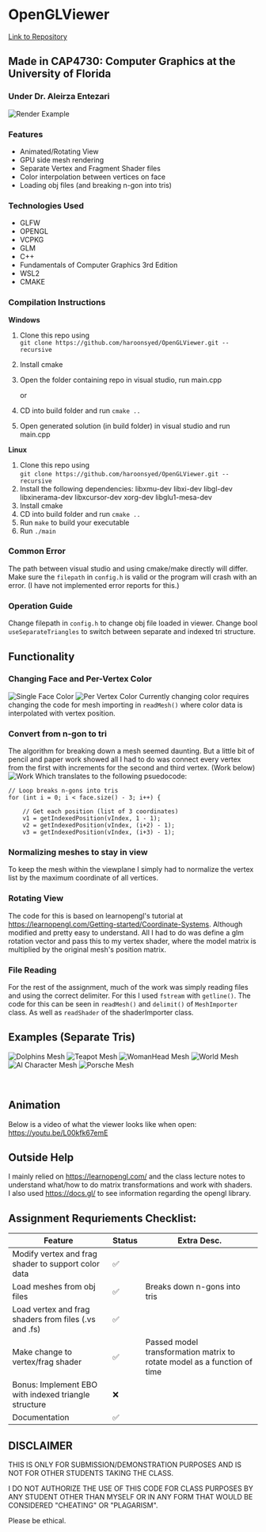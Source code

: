 # OpenGLViewer
[Link to Repository](https://github.com/haroonsyed/OpenGLViewer)

## Made in CAP4730: Computer Graphics at the University of Florida
### Under Dr. Aleirza Entezari

![Render Example](./docs/dolphins.png)

### Features
- Animated/Rotating View
- GPU side mesh rendering
- Separate Vertex and Fragment Shader files
- Color interpolation between vertices on face
- Loading obj files (and breaking n-gon into tris)


### Technologies Used
- GLFW
- OPENGL
- VCPKG
- GLM
- C++
- Fundamentals of Computer Graphics 3rd Edition
- WSL2
- CMAKE

### Compilation Instructions
**Windows**
1. Clone this repo using <br>
`git clone https://github.com/haroonsyed/OpenGLViewer.git --recursive`
2. Install cmake
3. Open the folder containing repo in visual studio, run main.cpp

    or

3. CD into build folder and run `cmake ..`
4. Open generated solution (in build folder) in visual studio and run main.cpp

**Linux**
1. Clone this repo using <br>
`git clone https://github.com/haroonsyed/OpenGLViewer.git --recursive`
2. Install the following dependencies: 
libxmu-dev libxi-dev libgl-dev libxinerama-dev libxcursor-dev xorg-dev libglu1-mesa-dev
3. Install cmake
4. CD into build folder and run `cmake ..`
5. Run `make` to build your executable
6. Run `./main` 

### Common Error
The path between visual studio and using cmake/make directly will differ. Make sure the `filepath` in `config.h` is valid or the program will crash with an error. (I have not implemented error reports for this.)

### Operation Guide
Change filepath in `config.h` to change obj file loaded in viewer.
Change bool `useSeparateTriangles` to switch between separate and indexed tri structure.

## Functionality
### Changing Face and Per-Vertex Color
![Single Face Color](./docs/singleColorTri.png)
![Per Vertex Color](./docs/coloredTri.png)
Currently changing color requires changing the code for mesh importing in `readMesh()` where color data is interpolated with vertex position.

### Convert from n-gon to tri
The algorithm for breaking down a mesh seemed daunting. But a little bit of pencil and paper work showed all I had to do was connect every vertex from the first with increments for the second and third vertex. (Work below)
![Work](./docs/work.jpeg)
Which translates to the following psuedocode:
```
// Loop breaks n-gons into tris
for (int i = 0; i < face.size() - 3; i++) {

    // Get each position (list of 3 coordinates)
    v1 = getIndexedPosition(vIndex, 1 - 1);
    v2 = getIndexedPosition(vIndex, (i+2) - 1);
    v3 = getIndexedPosition(vIndex, (i+3) - 1);
```

### Normalizing meshes to stay in view
To keep the mesh within the viewplane I simply had to normalize the vertex list by the maximum coordinate of all vertices.

### Rotating View
The code for this is based on learnopengl's tutorial at https://learnopengl.com/Getting-started/Coordinate-Systems. Although modified and pretty easy to understand.
All I had to do was define a glm rotation vector and pass this to my vertex shader, where the model matrix is multiplied by the original mesh's position matrix.

### File Reading
For the rest of the assignment, much of the work was simply reading files and using the correct delimiter.
For this I used `fstream` with `getline()`.
The code for this can be seen in `readMesh()` and `delimit()` of `MeshImporter` class. As well as `readShader` of the shaderImporter class.

## Examples (Separate Tris)
![Dolphins Mesh](./docs/dolphins.png)
![Teapot Mesh](./docs/teapot.png)
![WomanHead Mesh](./docs/womanhead.png)
![World Mesh](./docs/world_curved.png)
![Al Character Mesh](./docs/al_character.png)
![Porsche Mesh](./docs/porsche.png)

<br>

## Animation
Below is a video of what the viewer looks like when open:<br>
https://youtu.be/L00kfk67emE


## Outside Help
I mainly relied on https://learnopengl.com/ and the class lecture notes to understand what/how to do matrix transformations and work with shaders.
<br>
I also used https://docs.gl/ to see information regarding the opengl library.

## Assignment Requriements Checklist:
| Feature | Status | Extra Desc. |
| ---------------------------------- | --------- | ------------------ |
| Modify vertex and frag shader to support color data | :white_check_mark: | |
| Load meshes from obj files | :white_check_mark: | Breaks down n-gons into tris |
| Load vertex and frag shaders from files (.vs and .fs) | :white_check_mark: | |
| Make change to vertex/frag shader | :white_check_mark: | Passed model transformation matrix to rotate model as a function of time |
| Bonus: Implement EBO with indexed triangle structure | :x: | |
| Documentation | :white_check_mark: | | 

## DISCLAIMER
THIS IS ONLY FOR SUBMISSION/DEMONSTRATION PURPOSES AND IS NOT FOR OTHER STUDENTS TAKING THE CLASS. 

I DO NOT AUTHORIZE THE USE OF THIS CODE FOR CLASS PURPOSES BY ANY STUDENT OTHER THAN MYSELF OR IN ANY FORM THAT WOULD BE CONSIDERED "CHEATING" OR "PLAGARISM". 

Please be ethical.